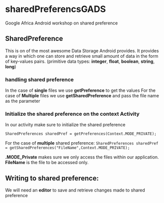 # sharedPreferencsGADS
Google Africa Android workshop on shared preference 

## SharedPreference 

This is on of the most awesome Data Storage Android provides. It provides a way in which one can store and 
retrieve small amount of data in the form of key-values pairs. (primitive data types: __integer__, __float__, __boolean__, __string__, __long__)

### handling shared preference
In the case of **single** files we use __getPreference__ to get the values 
For the case of **Multiple** files we use __getSharedPreference__ and pass the file name as the parameter

### Initialize the shared preference on the context Activity
In our activity make sure to initialize the shared preference 

```SharedPreferences sharedPref = getPreferences(Context.MODE_PRIVATE);```

For the case of __multiple__ shared preference:
```SharedPreferences sharedPref = getSharedPreferences("FileName",Context.MODE_PRIVATE);```

__.MODE_Private__ makes sure we only access the files within our application.
__FileName__ is the file to be accessed only.

## Writing to shared preference:
We will need an **editor** to save and retrieve changes made to shared preference


